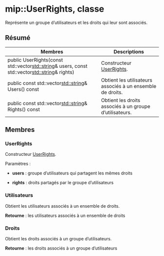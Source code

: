 # <a name="class-mipuserrights"></a>mip::UserRights, classe 
Représente un groupe d’utilisateurs et les droits qui leur sont associés.
  
## <a name="summary"></a>Résumé
 Membres                        | Descriptions                                
--------------------------------|---------------------------------------------
public UserRights(const std::vector<std::string>& users, const std::vector<std::string>& rights)  |  Constructeur [UserRights](class_mip_userrights.md).
public const std::vector<std::string>& Users() const  |  Obtient les utilisateurs associés à un ensemble de droits.
public const std::vector<std::string>& Rights() const  |  Obtient les droits associés à un groupe d’utilisateurs.
  
## <a name="members"></a>Membres
  
### <a name="userrights"></a>UserRights
Constructeur [UserRights](class_mip_userrights.md).

Paramètres :  
* **users** : groupe d’utilisateurs qui partagent les mêmes droits 


* **rights** : droits partagés par le groupe d’utilisateurs


  
### <a name="users"></a>Utilisateurs
Obtient les utilisateurs associés à un ensemble de droits.

  
**Retourne** : les utilisateurs associés à un ensemble de droits
  
### <a name="rights"></a>Droits
Obtient les droits associés à un groupe d’utilisateurs.

  
**Retourne** : les droits associés à un groupe d’utilisateurs